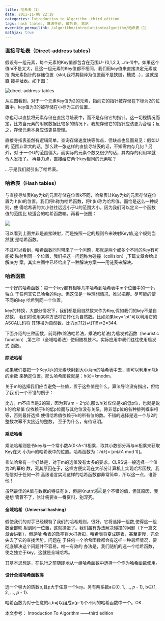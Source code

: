 ```yaml
---
title: 哈希表（1）
date: 2011-11-08 22:18
categories: Introduction to Algorithm -third edition
tags: hash tables, 算法导论, 散列表, 笔记
override_permailink: /algorithm/introductiontoalgorithm/哈希表（1）
mathjax: true
---
```


### 直接寻址表（Direct-address tables）

假设有一组元素，每个元素的Key值都包含在范围U={0,1,2,3,…m-1}中。如果这个
值m不是太大，且这一组元素的Key值都不相同，我们用key值来直接决定元素或指
向元素指针的存储位置（slot,我将其翻译为位置而不是狭缝，槽或…），这就是直
接寻址表。如下图：

![direct-address-tables][]

从左图看到，对于一个元素Key值为2的元素，指向它的指针被存储在下标为2的位
置中。key值为3的被存储在小标为三的位置…

你也可以直接将元素存储在直接寻址表中，而不是存储它的指针。这一切视情况而
定，比方当元素的附属数据比较多的情况下，我想存储它的指针应该更为合理；反
之，存储元素本身应该更易管理。

直接寻指表虽然有逻辑简单，查询存储速度快等优点，但缺点也显而易见：假如U的
范围非常大的话，那么建一张这样的直接寻址表的话，不知需内存几何？另外，对
于一个U的范围偏大，而实际的元素个数又很少的话，其内存的利用率就令人发指了。
再暴力点，直接给它两个key相同的元素呢？

…于是我们就引出了哈希表。

### 哈希表（Hash tables）

与直接寻址表Key为k的元素存储在位置k不同，哈希表让Key为k的元素存储在位置为
h(k)的位置。我们将h称为哈希函数，将h(k)称为哈希值。而恰是这么一种规则，使
得哈希表的大小往往远远小于U的范围大小。因为我们可以定义一个函数值的范围比
较适合的哈希函数嘛。再看一张图：

![][1]

可以看到上图并非是直接映射，而是按照一定的规则令来映射Key值,这个规则当然就
是哈希函数。

不过可以看到，哈希函数同时带来了一个问题，那就是两个或多个不同的Key有可能被
映射到同一个位置，我们把这一问题称为碰撞（collision）,下篇文章会给出解决方
案。其实左图中已经给出了一种解决方案——用链表来解决。

### 哈希函数

一个好的哈希函数：每一个key都有相等几率哈希到哈希表中m个位置中的一个，独立
于任何其它已哈希的Key。但这仅是一种理想情况，难以把握。尽可能的使不同的key
哈希到同一个位置。

key的转换，大部分情况下，我们都是用自然数来作为Key,假如我们的key不是自然数，
我们将使用某种方法将它转化为自然数。比如如果key=”pt”可以利用它的ASCALL码将
其转换为自然数，比方p(112)+t(116)*2=344.

下面介绍的三种函数，前两种(除法哈希法，乘法哈希法)为启发式函数（heuristic
function）,第三种（全域哈希法）使用随机技术。实际应用中我们往往使用启发式
函数。

#### 除法哈希

如果我们要把一个Key为k的元素映射到大小为m的哈希表中去，则可以利用m除k的余数
来确定位置。那么哈希函数就是：h(k)=*k*mod*m*。

关于m的选择我们应当避免一些值，置于这些值是什么，算法导论没有指出，但给了我
们一个不错的例子：

比方，m不应当是2的幂，因为若\\(m = 2^p\\),那么h(k)仅仅是k的低p位，也就是说k的哈希值
仅依赖于k的低p位而与其他位没有关系。除非低p位的各种排列概率相等，否则最好选择
使得哈希值依赖于k的所有位的数。不错的选择是选一个与2的整数次幂不太接近的整数，
至于为什么，有待证明。

#### 乘法哈希

乘法哈希则是令key与一个常小数A(0<A<1)相乘，取其小数部分再与m相乘来获取Key在大
小为m的哈希表中的位置。哈希函数为：*h*(*k*)= ⌊*m*(*kA* mod 1)⌋。

乘法哈希有一个好处是，对于m的选值没有太多的要求。CLRS说一般选择一个值为2的幂的
数，究其原因在于，这样方便实现在大部分计算机上实现哈希函数，我相信对于任何一种
高级语言实现这样的哈希函数都非常简单，所以这一点，谁管他！

虽然最佳的A值与数据的特征有关，但是Knuth说![][2]是个不错的值，但其原因，我是想
管管不了，估计需要查一番资料，别深究。

#### 全域哈希（Universal hashing）

假使我们的对手已经模特了我们的哈希规则，很好，它将选择一组数,使得这一组数全部映
射到同一位置，这就操蛋了。我们虽有办法解决碰撞的问题（下一篇文章会讲到），但是哈
希表的效率将大打折扣，哈希表将变成链表，甚至更慢，完全失去了它的查找优势。问题在
于任何一个哈希函数都会有这样一种最坏情况，要彻底解决这个问题并不容易，唯一有效的
办法是，我们随机的选一个哈希函数，使之独立于key，这就是全域哈希。

其基本思想是，在执行之前随即地从一组哈希函数中选择一个作为哈希函数使用。

#### 设计全域哈希函数类

选一个够大的质数p,且p大于任意一个key。另有两系数a∈{0, 1, ..., *p* - 1},
b∈{1, 2, ..., *p* - 1}.

哈希函数为对于任意的a,b可以组成p(p-1)个不同的哈希函数中一个。OK.

本文参考： Introduction To Algorithm ——third edition

[direct-address-tables]: http://www.roading.org/images/2011-11/image_thumb.png
[1]: http://www.roading.org/images/2011-11/image9_thumb.png
[2]: http://www.roading.org/images/2011-11/image4.png
